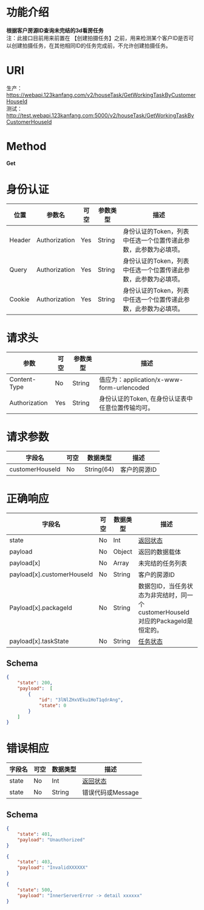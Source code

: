 # 功能介绍
**根据客户房源ID查询未完结的3d看房任务**  
注：此接口目前用来前置在 【创建拍摄任务】之前，用来检测某个客户ID是否可以创建拍摄任务，在其他相同ID的任务完成前，不允许创建拍摄任务。  

# URI
生产：https://webapi.123kanfang.com/v2/houseTask/GetWorkingTaskByCustomerHouseId  
测试：http://test.webapi.123kanfang.com:5000/v2/houseTask/GetWorkingTaskByCustomerHouseId

# Method
**Get**

# 身份认证
| 位置| 参数名 | 可空 | 参数类型 | 描述 |
| ------ | ------ | ------ | ------ | ------ |
| Header | Authorization | Yes | String | 身份认证的Token，列表中任选一个位置传递此参数，此参数为必填项。|
| Query | Authorization | Yes | String | 身份认证的Token，列表中任选一个位置传递此参数，此参数为必填项。|
| Cookie | Authorization | Yes | String | 身份认证的Token，列表中任选一个位置传递此参数，此参数为必填项。|


# 请求头
| 参数 | 可空 | 参数类型 | 描述 |
| ---- | ---- | ---- | ----|
| Content-Type | No | String | 值应为：application/x-www-form-urlencoded |
| Authorization | Yes | String | 身份认证的Token, 在身份认证表中任意位置传输均可。| 


# 请求参数
| 字段名 | 可空 | 数据类型 | 描述 |
| ---- | ---- | ---- | ----|
| customerHouseId | No | String(64) | 客户的房源ID  |

# 正确响应
| 字段名 | 可空 | 数据类型 | 描述 |
| ---- | ---- | ---- | ----|
| state | No | Int | [返回状态](../Agreement/APIResponseState.md) | 
| payload | No | Object | 返回的数据载体 |
| payload[x] | No | Array | 未完结的任务列表 |
| payload[x].customerHouseId| No | String | 客户的房源ID |
| Payload[x].packageId | No | String | 数据包ID，当任务状态为非完结时，同一个customerHouseId对应的PackageId是恒定的。 |
| payload[x].taskState | No | String | [任务状态](../Agreement/TaskState.md) |


## Schema
```json
{
    "state": 200,
    "payload":  [
        {
            "id": "3lNlZHxVEku1HoT1qdrAng",
            "state": 0
        }
    ]
}
```

# 错误相应
| 字段名 | 可空 | 数据类型 | 描述 |
| ---- | ---- | ---- | ----|
| state | No | Int | [返回状态](../Agreement/APIResponseState.md) | 
| state | No | String | 错误代码或Message | 

## Schema 
``` json
{
    "state": 401,
    "payload": "Unauthorized"
}
```

``` json
{
    "state": 403,
    "payload": "InvalidXXXXXX"
}
```

``` json
{
    "state": 500,
    "payload": "InnerServerError -> detail xxxxxx"
}
```
